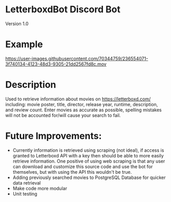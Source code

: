 # LetterboxdBot Discord Bot
Version 1.0

# Example

https://user-images.githubusercontent.com/70344759/236554071-3f740134-4123-48d3-9305-21dd2567fd8c.mov


# Description
Used to retrieve information about movies on https://letterboxd.com/ including: movie poster, title, director, release year, runtime, description, and review count. Enter movies as accurate as possible, spelling mistakes will not be accounted for/will cause your search to fail.


# Future Improvements:
- Currently information is retrieved using scraping (not ideal), if access is granted to Letterboxd API with a key then should be able to more easily retrieve information. One positive of using web scraping is that any user can download and customize this source code and use the bot for themselves, but with using the API this wouldn't be true.
- Adding previously searched movies to PostgreSQL Database for quicker data retrieval
- Make code more modular
- Unit testing
